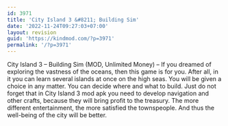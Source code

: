 ```yaml
---
id: 3971
title: 'City Island 3 &#8211; Building Sim'
date: '2022-11-24T09:27:03+07:00'
layout: revision
guid: 'https://kindmod.com/?p=3971'
permalink: '/?p=3971'
---
```


City Island 3 – Building Sim (MOD, Unlimited Money) – If you dreamed of exploring the vastness of the oceans, then this game is for you. After all, in it you can learn several islands at once on the high seas. You will be given a choice in any matter. You can decide where and what to build. Just do not forget that in City Island 3 mod apk you need to develop navigation and other crafts, because they will bring profit to the treasury. The more different entertainment, the more satisfied the townspeople. And thus the well-being of the city will be better.